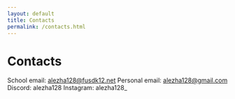 ```yaml
---
layout: default
title: Contacts
permalink: /contacts.html
---
```


# Contacts
School email: alezha128@fusdk12.net
Personal email: alezha128@gmail.com
Discord: alezha128
Instagram: alezha128_

